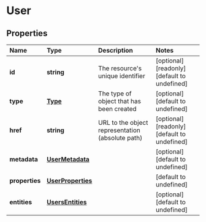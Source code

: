 # User

## Properties

| Name | Type | Description | Notes |
| :--- | :--- | :--- | :--- |
| **id** | **string** | The resource\'s unique identifier | \[optional\] \[readonly\] \[default to undefined\] |
| **type** | [**Type**](type.md) | The type of object that has been created | \[optional\] \[default to undefined\] |
| **href** | **string** | URL to the object representation \(absolute path\) | \[optional\] \[readonly\] \[default to undefined\] |
| **metadata** | [**UserMetadata**](usermetadata.md) |  | \[optional\] \[default to undefined\] |
| **properties** | [**UserProperties**](userproperties.md) |  | \[default to undefined\] |
| **entities** | [**UsersEntities**](usersentities.md) |  | \[optional\] \[default to undefined\] |

